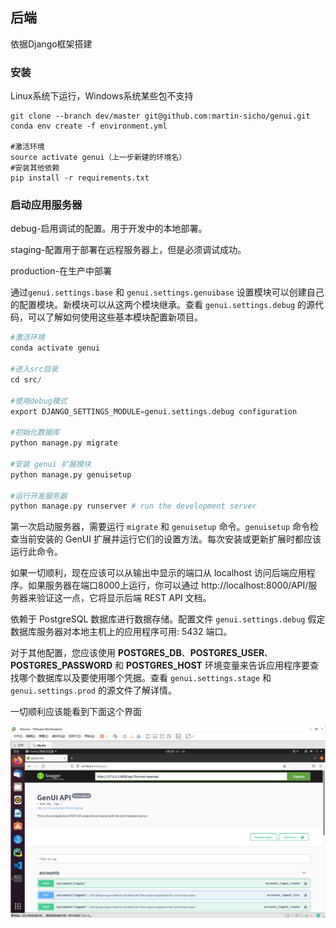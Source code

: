 后端
---

依据Django框架搭建

### 安装

Linux系统下运行，Windows系统某些包不支持

```
git clone --branch dev/master git@github.com:martin-sicho/genui.git
conda env create -f environment.yml

#激活环境
source activate genui（上一步新建的环境名）
#安装其他依赖
pip install -r requirements.txt

```

### 启动应用服务器

debug-启用调试的配置。用于开发中的本地部署。

staging-配置用于部署在远程服务器上，但是必须调试成功。

production-在生产中部署

通过`genui.settings.base` 和 `genui.settings.genuibase` 设置模块可以创建自己的配置模块。新模块可以从这两个模块继承。查看 `genui.settings.debug` 的源代码，可以了解如何使用这些基本模块配置新项目。

```python
#激活环境
conda activate genui 

#进入src目录
cd src/

#使用debug模式
export DJANGO_SETTINGS_MODULE=genui.settings.debug configuration

#初始化数据库
python manage.py migrate 

#安装 genui 扩展模块
python manage.py genuisetup 

#运行开发服务器
python manage.py runserver # run the development server
```

第一次启动服务器，需要运行 `migrate` 和 `genuisetup` 命令。`genuisetup` 命令检查当前安装的 GenUI 扩展并运行它们的设置方法。每次安装或更新扩展时都应该运行此命令。

如果一切顺利，现在应该可以从输出中显示的端口从 localhost 访问后端应用程序。如果服务器在端口8000上运行，你可以通过 http://localhost:8000/API/服务器来验证这一点，它将显示后端 REST API 文档。

依赖于 PostgreSQL 数据库进行数据存储。配置文件 `genui.settings.debug` 假定数据库服务器对本地主机上的应用程序可用: 5432 端口。

对于其他配置，您应该使用 **POSTGRES_DB**、**POSTGRES_USER**、 **POSTGRES_PASSWORD** 和 **POSTGRES_HOST** 环境变量来告诉应用程序要查找哪个数据库以及要使用哪个凭据。查看 `genui.settings.stage` 和 `genui.settings.prod` 的源文件了解详情。

一切顺利应该能看到下面这个界面

![img](assess/J_CSGSZ0SA1BR21%7B%7BS49H1O.png)